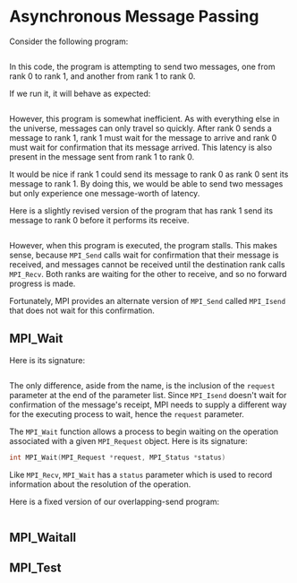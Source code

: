 # Asynchronous Message Passing

Consider the following program:

```cpp

```

In this code, the program is attempting to send two messages, one from rank 0 to rank 1, and another from rank 1 to rank 0.

If we run it, it will behave as expected:

```console

```

However, this program is somewhat inefficient.
As with everything else in the universe, messages can only travel so quickly.
After rank 0 sends a message to rank 1, rank 1 must wait for the message to arrive and rank 0 must wait for confirmation that its message arrived.
This latency is also present in the message sent from rank 1 to rank 0.


It would be nice if rank 1 could send its message to rank 0 as rank 0 sent its message to rank 1.
By doing this, we would be able to send two messages but only experience one message-worth of latency.

Here is a slightly revised version of the program that has rank 1 send its message to rank 0 before it performs its receive.

```cpp

```

However, when this program is executed, the program stalls.
This makes sense, because `MPI_Send` calls wait for confirmation that their message is received, and messages cannot be received until the destination rank calls `MPI_Recv`.
Both ranks are waiting for the other to receive, and so no forward progress is made.


Fortunately, MPI provides an alternate version of `MPI_Send` called `MPI_Isend` that does not wait for this confirmation.

## MPI_Wait

Here is its signature:

```cpp

```

The only difference, aside from the name, is the inclusion of the `request` parameter at the end of the parameter list.
Since `MPI_Isend` doesn't wait for confirmation of the message's receipt, MPI needs to supply a different way for the executing process to wait, hence the `request` parameter.

The `MPI_Wait` function allows a process to begin waiting on the operation associated with a given `MPI_Request` object.
Here is its signature:

```cpp
int MPI_Wait(MPI_Request *request, MPI_Status *status)
```

Like `MPI_Recv`, `MPI_Wait` has a `status` parameter which is used to record information about the resolution of the operation.

Here is a fixed version of our overlapping-send program:

```cpp

```


## MPI_Waitall



## MPI_Test





